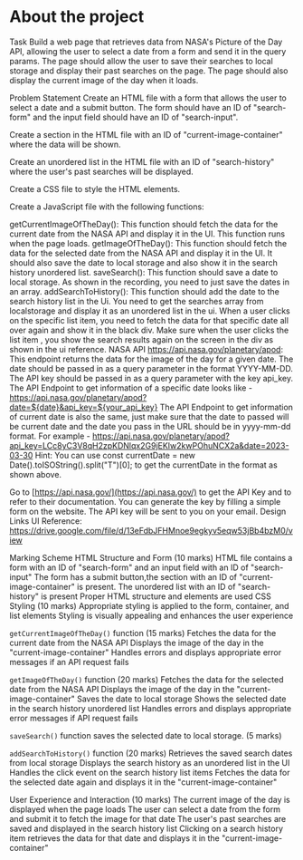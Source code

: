 # About the project

Task
Build a web page that retrieves data from NASA's Picture of the Day API, allowing the user to select a date from a form and send it in the query params. The page should allow the user to save their searches to local storage and display their past searches on the page. The page should also display the current image of the day when it loads.

Problem Statement
Create an HTML file with a form that allows the user to select a date and a submit button. The form should have an ID of "search-form" and the input field should have an ID of "search-input".


Create a section in the HTML file with an ID of "current-image-container" where the data will be shown.


Create an unordered list in the HTML file with an ID of "search-history" where the user's past searches will be displayed.


Create a CSS file to style the HTML elements.


Create a JavaScript file with the following functions:


getCurrentImageOfTheDay(): This function should fetch the data for the current date from the NASA API and display it in the UI. This function runs when the page loads.
getImageOfTheDay(): This function should fetch the data for the selected date from the NASA API and display it in the UI. It should also save the date to local storage and also show it in the search history unordered list.
saveSearch(): This function should save a date to local storage. As shown in the recording, you need to just save the dates in an array.
addSearchToHistory(): This function should add the date to the search history list in the Ui. You need to get the searches array from localstorage and display it as an unordered list in the ui. When a user clicks on the specific list item, you need to fetch the data for that specific date all over again and show it in the black div.
Make sure when the user clicks the list item , you show the search results again on the screen in the div as shown in the ui reference.
NASA API
https://api.nasa.gov/planetary/apod: This endpoint returns the data for the image of the day for a given date. The date should be passed in as a query parameter in the format YYYY-MM-DD. The API key should be passed in as a query parameter with the key api_key.
The API Endpoint to get information of a specific date looks like - https://api.nasa.gov/planetary/apod?date=${date}&api_key=${your_api_key}
The API Endpoint to get information of current date is also the same, just make sure that the date to passed will be current date and the date you pass in the URL should be in yyyy-mm-dd format.
For example - https://api.nasa.gov/planetary/apod?api_key=LCc8yC3V8qH2zpKDNlqx2G9jEKIw2kwPOhuNCX2a&date=2023-03-30
Hint:
You can use const currentDate = new Date().toISOString().split("T")[0]; to get the currentDate in the format as shown above.

Go to [https://api.nasa.gov/](https://api.nasa.gov/) to get the API Key and to refer to their documentation. You can generate the key by filling a simple form on the website. The API key will be sent to you on your email.
Design Links
UI Reference:
https://drive.google.com/file/d/13eFdbJFHMnoe9egkyv5eqw53jBb4bzM0/view

Marking Scheme
HTML Structure and Form (10 marks)
HTML file contains a form with an ID of "search-form" and an input field with an ID of "search-input"
The form has a submit button,the section with an ID of "current-image-container" is present. The unordered list with an ID of "search-history" is present
Proper HTML structure and elements are used
CSS Styling (10 marks)
Appropriate styling is applied to the form, container, and list elements
Styling is visually appealing and enhances the user experience

`getCurrentImageOfTheDay()` function (15 marks)
Fetches the data for the current date from the NASA API
Displays the image of the day in the "current-image-container"
Handles errors and displays appropriate error messages if an API request fails

`getImageOfTheDay()` function (20 marks)
Fetches the data for the selected date from the NASA API
Displays the image of the day in the "current-image-container"
Saves the date to local storage
Shows the selected date in the search history unordered list
Handles errors and displays appropriate error messages if API request fails

`saveSearch()` function saves the selected date to local storage. (5 marks)

`addSearchToHistory()` function (20 marks) Retrieves the saved search dates from local storage
Displays the search history as an unordered list in the UI
Handles the click event on the search history list items
Fetches the data for the selected date again and displays it in the "current-image-container"

User Experience and Interaction (10 marks)
The current image of the day is displayed when the page loads
The user can select a date from the form and submit it to fetch the image for that date
The user's past searches are saved and displayed in the search history list
Clicking on a search history item retrieves the data for that date and displays it in the "current-image-container"
